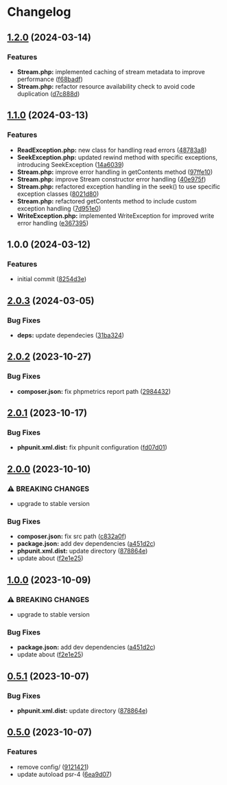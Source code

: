 # Changelog

## [1.2.0](https://github.com/SandroMiguel/php-streams/compare/v1.1.0...v1.2.0) (2024-03-14)


### Features

* **Stream.php:** implemented caching of stream metadata to improve performance ([f68badf](https://github.com/SandroMiguel/php-streams/commit/f68badf0aa722841c7b8fae757a006462bb113db))
* **Stream.php:** refactor resource availability check to avoid code duplication ([d7c888d](https://github.com/SandroMiguel/php-streams/commit/d7c888d32263f176d6b49db2341c52f5accc2da4))

## [1.1.0](https://github.com/SandroMiguel/php-streams/compare/v1.0.0...v1.1.0) (2024-03-13)


### Features

* **ReadException.php:** new class for handling read errors ([48783a8](https://github.com/SandroMiguel/php-streams/commit/48783a82efb93a31ccccd7d6559b5df4ac95567c))
* **SeekException.php:** updated rewind method with specific exceptions, introducing SeekException ([14a6039](https://github.com/SandroMiguel/php-streams/commit/14a603948fb44afb18814c36c30c45c97e59058a))
* **Stream.php:** improve error handling in getContents method ([97ffe10](https://github.com/SandroMiguel/php-streams/commit/97ffe10c2c87370d1b0dcffb3eacb1279629afa9))
* **Stream.php:** improve Stream constructor error handling ([40e975f](https://github.com/SandroMiguel/php-streams/commit/40e975f25454d12345b961182288045d8ded4f2d))
* **Stream.php:** refactored exception handling in the seek() to use specific exception classes ([8021d80](https://github.com/SandroMiguel/php-streams/commit/8021d80d634ca23f2aa16a806e5848c08f4abcf6))
* **Stream.php:** refactored getContents method to include custom exception handling ([7d951e0](https://github.com/SandroMiguel/php-streams/commit/7d951e07e92852596fb4d7dc366f4a564dd9b5a1))
* **WriteException.php:** implemented WriteException for improved write error handling ([e367395](https://github.com/SandroMiguel/php-streams/commit/e367395d059403464e843bac75bc1c40cd148ec3))

## 1.0.0 (2024-03-12)


### Features

* initial commit ([8254d3e](https://github.com/SandroMiguel/php-streams/commit/8254d3ed9519edd23e24431e67900a5cf947c994))

## [2.0.3](https://github.com/SandroMiguel/php-sceleto/compare/v2.0.2...v2.0.3) (2024-03-05)


### Bug Fixes

* **deps:** update dependecies ([31ba324](https://github.com/SandroMiguel/php-sceleto/commit/31ba32425a15af0fb0957f364596f849ad18d561))

## [2.0.2](https://github.com/SandroMiguel/php-sceleto/compare/v2.0.1...v2.0.2) (2023-10-27)


### Bug Fixes

* **composer.json:** fix phpmetrics report path ([2984432](https://github.com/SandroMiguel/php-sceleto/commit/298443256460686142d4d9f765c0ad5111e5a137))

## [2.0.1](https://github.com/SandroMiguel/php-sceleto/compare/v2.0.0...v2.0.1) (2023-10-17)


### Bug Fixes

* **phpunit.xml.dist:** fix phpunit configuration ([fd07d01](https://github.com/SandroMiguel/php-sceleto/commit/fd07d0118fccac09d94f88c414af056d505faada))

## [2.0.0](https://github.com/SandroMiguel/php-sceleto/compare/v1.0.0...v2.0.0) (2023-10-10)


### ⚠ BREAKING CHANGES

* upgrade to stable version

### Bug Fixes

* **composer.json:** fix src path ([c832a0f](https://github.com/SandroMiguel/php-sceleto/commit/c832a0f6dd48d1e095dd2d40895f010cbf41b112))
* **package.json:** add dev dependencies ([a451d2c](https://github.com/SandroMiguel/php-sceleto/commit/a451d2ccc444c3eedfa1a619ffd0608e1bfada19))
* **phpunit.xml.dist:** update directory ([878864e](https://github.com/SandroMiguel/php-sceleto/commit/878864e63557e6515e8201dcd9f3fccec83fc97d))
* update about ([f2e1e25](https://github.com/SandroMiguel/php-sceleto/commit/f2e1e2584f0b3942dd5651049935a9940fc2e6b5))

## [1.0.0](https://github.com/SandroMiguel/php-sceleto/compare/v0.5.1...v1.0.0) (2023-10-09)


### ⚠ BREAKING CHANGES

* upgrade to stable version

### Bug Fixes

* **package.json:** add dev dependencies ([a451d2c](https://github.com/SandroMiguel/php-sceleto/commit/a451d2ccc444c3eedfa1a619ffd0608e1bfada19))
* update about ([f2e1e25](https://github.com/SandroMiguel/php-sceleto/commit/f2e1e2584f0b3942dd5651049935a9940fc2e6b5))

## [0.5.1](https://github.com/SandroMiguel/php-sceleto/compare/v0.5.0...v0.5.1) (2023-10-07)


### Bug Fixes

* **phpunit.xml.dist:** update directory ([878864e](https://github.com/SandroMiguel/php-sceleto/commit/878864e63557e6515e8201dcd9f3fccec83fc97d))

## [0.5.0](https://github.com/SandroMiguel/php-sceleto/compare/0.4.2...v0.5.0) (2023-10-07)


### Features

* remove config/ ([9121421](https://github.com/SandroMiguel/php-sceleto/commit/912142155b731f80d29c82d6c6aec179a98125f2))
* update autoload psr-4 ([6ea9d07](https://github.com/SandroMiguel/php-sceleto/commit/6ea9d078e979eaf5103e1f16c3dda473dafbd159))
